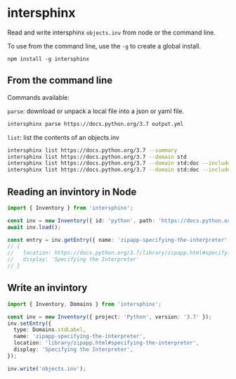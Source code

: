 # intersphinx

Read and write intersphinx `objects.inv` from node or the command line.

To use from the command line, use the `-g` to create a global install.

```
npm install -g intersphinx
```

## From the command line

Commands available:

`parse`: download or unpack a local file into a json or yaml file.

```bash
intersphinx parse https://docs.python.org/3.7 output.yml
```

`list`: list the contents of an objects.inv

```bash
intersphinx list https://docs.python.org/3.7 --summary
intersphinx list https://docs.python.org/3.7 --domain std
intersphinx list https://docs.python.org/3.7 --domain std:doc --includes abc
intersphinx list https://docs.python.org/3.7 --domain std:doc --includes abc --limit 5
```

## Reading an invintory in Node

```typescript
import { Inventory } from 'intersphinx';

const inv = new Inventory({ id: 'python', path: 'https://docs.python.org/3.7' });
await inv.load();

const entry = inv.getEntry({ name: 'zipapp-specifying-the-interpreter' });
// {
//   location: https://docs.python.org/3.7/library/zipapp.html#specifying-the-interpreter,
//   display: 'Specifying the Interpreter'
// }
```

## Write an invintory

```typescript
import { Inventory, Domains } from 'intersphinx';

const inv = new Inventory({ project: 'Python', version: '3.7' });
inv.setEntry({
  type: Domains.stdLabel,
  name: 'zipapp-specifying-the-interpreter',
  location: 'library/zipapp.html#specifying-the-interpreter',
  display: 'Specifying the Interpreter',
});

inv.write('objects.inv');
```
